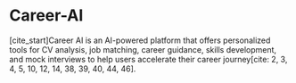 # Career-AI
[cite_start]Career AI is an AI-powered platform that offers personalized tools for CV analysis, job matching, career guidance, skills development, and mock interviews to help users accelerate their career journey[cite: 2, 3, 4, 5, 10, 12, 14, 38, 39, 40, 44, 46].
